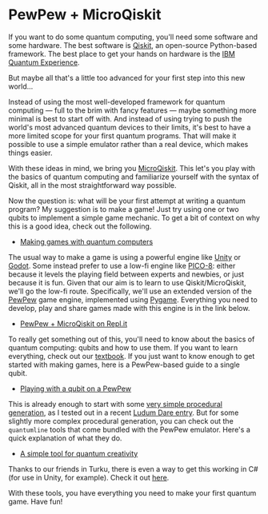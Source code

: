 # PewPew + MicroQiskit

If you want to do some quantum computing, you'll need some software and some hardware. The best software is [Qiskit](https://qiskit.org), an open-source Python-based framework. The best place to get your hands on hardware is the [IBM Quantum Experience](https://quantum-computing.ibm.com).

But maybe all that's a little too advanced for your first step into this new world...

Instead of using the most well-developed framework for quantum computing &mdash; full to the brim with fancy features &mdash; maybe something more minimal is best to start off with. And instead of using trying to push the world's most advanced quantum devices to their limits, it's best to have a more limited scope for your first quantum programs. That will make it possible to use a simple emulator rather than a real device, which makes things easier.

With these ideas in mind, we bring you [MicroQiskit](https://github.com/qiskit-community/MicroQiskit). This let's you play with the basics of quantum computing and familiarize yourself with the syntax of Qiskit, all in the most straightforward way possible.

Now the question is: what will be your first attempt at writing a quantum program? My suggestion is to make a game! Just try using one or two qubits to implement a simple game mechanic. To get a bit of context on why this is a good idea, check out the following.

* [Making games with quantum computers](https://medium.com/@decodoku/games-computers-and-quantum-84bfdd2c0fe0)

The usual way to make a game is using a powerful engine like [Unity](https://unity.com/) or [Godot](https://godotengine.org/). Some instead prefer to use a low-fi engine like [PICO-8](https://www.lexaloffle.com/pico-8.php): either because it levels the playing field between experts and newbies, or just because it is fun. Given that our aim is to learn to use Qiskit/MicroQiskit, we'll go the low-fi route. Specifically, we'll use an extended version of the [PewPew](https://github.com/pewpew-game/) game engine, implemented using [Pygame](https://github.com/pewpew-game/). Everything you need to develop, play and share games made with this engine is in the link below.

* [PewPew + MicroQiskit on Repl.it](https://repl.it/@quantum_jim/PewPewMicroQiskit)

To really get something out of this, you'll need to know about the basics of quantum computing: qubits and how to use them. If you want to learn everything, check out our [textbook](https://qiskit.org/textbook/preface.html). If you just want to know enough to get started with making games, here is a PewPew-based guide to a single qubit.

* [Playing with a qubit on a PewPew](https://nbviewer.jupyter.org/github/qiskit-community/MicroQiskit/blob/master/versions/MicroPython/tutorials/PewPew-Qubit.ipynb)

This is already enough to start with some [very simple procedural generation](https://nbviewer.jupyter.org/github/qiskit-community/MicroQiskit/blob/master/versions/MicroPython/tutorials/Terrain-Generator.ipynb), as I tested out in a recent [Ludum Dare entry](https://ldjam.com/events/ludum-dare/45/genesis-1). But for some slightly more complex procedural generation, you can check out the `quantumline` tools that come bundled with the PewPew emulator. Here's a quick explanation of what they do.

* [A simple tool for quantum creativity](https://github.com/qiskit-community/MicroQiskit/blob/master/versions/MicroPython/tutorials/QuantumLine.ipynb)

Thanks to our friends in Turku, there is even a way to get this working in C# (for use in Unity, for example). Check it out [here](https://github.com/bitbybyte-creations-fi/QuantumLineSharp).

With these tools, you have everything you need to make your first quantum game. Have fun!

